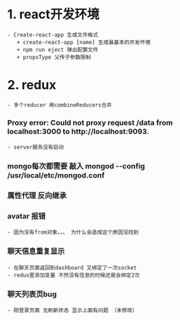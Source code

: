 # 1. react开发环境
    - Create-react-app 生成文件格式
       + create-react-app [name] 生成最基本的开发坏境
       + npm run eject 弹出配置文件
       + propsType 父传子参数限制
# 2. redux
    - 多个reducer 用combineReducers合并

### Proxy error: Could not proxy request /data from localhost:3000 to http://localhost:9093.
    - server服务没有启动

### mongo每次都需要 敲入 mongod --config /usr/local/etc/mongod.conf

### 属性代理 反向继承

### avatar 报错
    - 因为没有from对象。。。 为什么会造成这个原因没找到

### 聊天信息重复显示
    - 在聊天页面返回到dashboard 又绑定了一次socket
    - redux里添加变量 不然没有信息的时候还是会绑定2次

### 聊天列表页bug
    - 刚登录页面 无刷新状态 显示上面有问题 （未修改）

